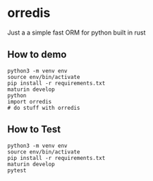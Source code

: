 # orredis

Just a a simple fast ORM for python built in rust

## How to demo

```shell
python3 -m venv env 
source env/bin/activate
pip install -r requirements.txt
maturin develop
python
import orredis
# do stuff with orredis
```

## How to Test

```shell
python3 -m venv env 
source env/bin/activate
pip install -r requirements.txt
maturin develop
pytest
```